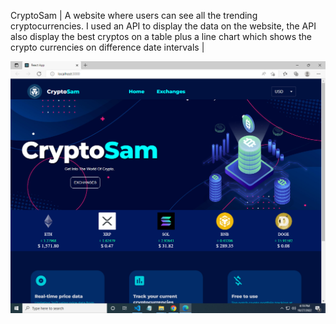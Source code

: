 CryptoSam | A website where users can see all the trending cryptocurrencies. I used an API to display the data on the website, the API also display the best cryptos on a table plus a line chart which shows the crypto currencies on difference date intervals |

![Screenshot1](./src//images/banner.png)
